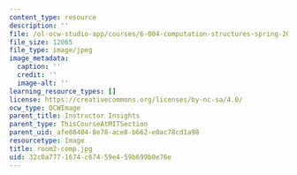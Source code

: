 ```yaml
---
content_type: resource
description: ''
file: /ol-ocw-studio-app/courses/6-004-computation-structures-spring-2017/32c0a7771674c67459e459b699b0e76e_room2-comp.jpg
file_size: 12065
file_type: image/jpeg
image_metadata:
  caption: ''
  credit: ''
  image-alt: ''
learning_resource_types: []
license: https://creativecommons.org/licenses/by-nc-sa/4.0/
ocw_type: OCWImage
parent_title: Instructor Insights
parent_type: ThisCourseAtMITSection
parent_uid: afe08404-8e78-ace8-b662-e0ac78cd1a98
resourcetype: Image
title: room2-comp.jpg
uid: 32c0a777-1674-c674-59e4-59b699b0e76e
---
```

